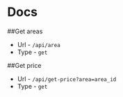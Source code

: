 # Docs

##Get areas
- Url - `/api/area`
- Type - `get`

##Get price
- Url - `/api/get-price?area=area_id`
- Type - `get`